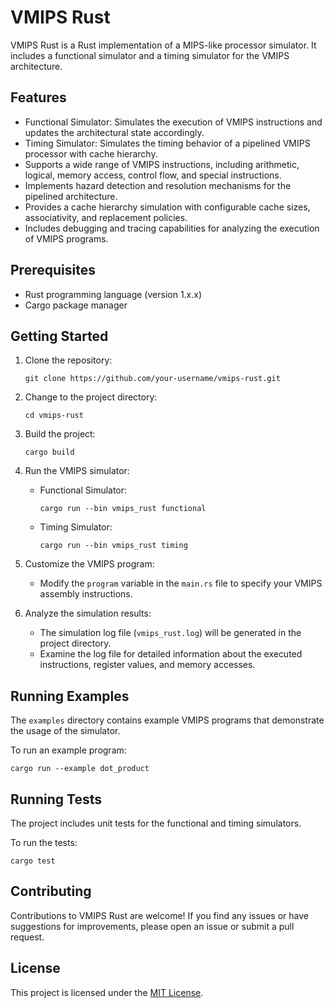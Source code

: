 # VMIPS Rust

VMIPS Rust is a Rust implementation of a MIPS-like processor simulator. It includes a functional simulator and a timing simulator for the VMIPS architecture.

## Features

- Functional Simulator: Simulates the execution of VMIPS instructions and updates the architectural state accordingly.
- Timing Simulator: Simulates the timing behavior of a pipelined VMIPS processor with cache hierarchy.
- Supports a wide range of VMIPS instructions, including arithmetic, logical, memory access, control flow, and special instructions.
- Implements hazard detection and resolution mechanisms for the pipelined architecture.
- Provides a cache hierarchy simulation with configurable cache sizes, associativity, and replacement policies.
- Includes debugging and tracing capabilities for analyzing the execution of VMIPS programs.

## Prerequisites

- Rust programming language (version 1.x.x)
- Cargo package manager

## Getting Started

1. Clone the repository:
   ```shell
   git clone https://github.com/your-username/vmips-rust.git
   ```

2. Change to the project directory:
   ```shell
   cd vmips-rust
   ```

3. Build the project:
   ```shell
   cargo build
   ```

4. Run the VMIPS simulator:
   - Functional Simulator:
     ```shell
     cargo run --bin vmips_rust functional
     ```
   - Timing Simulator:
     ```shell
     cargo run --bin vmips_rust timing
     ```

5. Customize the VMIPS program:
   - Modify the `program` variable in the `main.rs` file to specify your VMIPS assembly instructions.

6. Analyze the simulation results:
   - The simulation log file (`vmips_rust.log`) will be generated in the project directory.
   - Examine the log file for detailed information about the executed instructions, register values, and memory accesses.

## Running Examples

The `examples` directory contains example VMIPS programs that demonstrate the usage of the simulator.

To run an example program:
```shell
cargo run --example dot_product
```

## Running Tests

The project includes unit tests for the functional and timing simulators.

To run the tests:
```shell
cargo test
```

## Contributing

Contributions to VMIPS Rust are welcome! If you find any issues or have suggestions for improvements, please open an issue or submit a pull request.

## License

This project is licensed under the [MIT License](LICENSE).